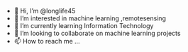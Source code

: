 - 👋 Hi, I’m @longlife45
- 👀 I’m interested in machine learning ,remotesensing 
- 🌱 I’m currently learning Information Technology
- 💞️ I’m looking to collaborate on machine learning projects 
- 📫 How to reach me ...

<!---
longlife45/longlife45 is a ✨ special ✨ repository because its `README.md` (this file) appears on your GitHub profile.
You can click the Preview link to take a look at your changes.
--->
